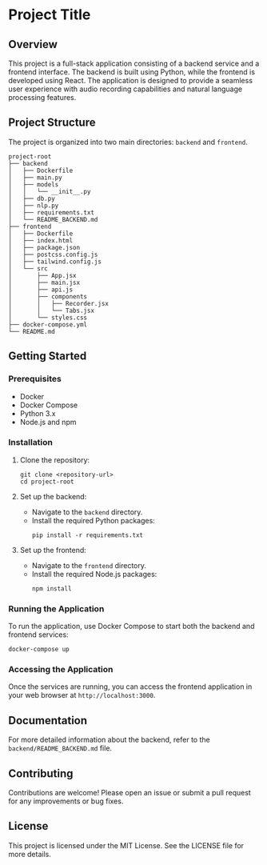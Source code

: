 # Project Title

## Overview
This project is a full-stack application consisting of a backend service and a frontend interface. The backend is built using Python, while the frontend is developed using React. The application is designed to provide a seamless user experience with audio recording capabilities and natural language processing features.

## Project Structure
The project is organized into two main directories: `backend` and `frontend`.

```
project-root
├── backend
│   ├── Dockerfile
│   ├── main.py
│   ├── models
│   │   └── __init__.py
│   ├── db.py
│   ├── nlp.py
│   ├── requirements.txt
│   └── README_BACKEND.md
├── frontend
│   ├── Dockerfile
│   ├── index.html
│   ├── package.json
│   ├── postcss.config.js
│   ├── tailwind.config.js
│   └── src
│       ├── App.jsx
│       ├── main.jsx
│       ├── api.js
│       ├── components
│       │   ├── Recorder.jsx
│       │   └── Tabs.jsx
│       └── styles.css
├── docker-compose.yml
└── README.md
```

## Getting Started

### Prerequisites
- Docker
- Docker Compose
- Python 3.x
- Node.js and npm

### Installation

1. Clone the repository:
   ```
   git clone <repository-url>
   cd project-root
   ```

2. Set up the backend:
   - Navigate to the `backend` directory.
   - Install the required Python packages:
     ```
     pip install -r requirements.txt
     ```

3. Set up the frontend:
   - Navigate to the `frontend` directory.
   - Install the required Node.js packages:
     ```
     npm install
     ```

### Running the Application

To run the application, use Docker Compose to start both the backend and frontend services:

```
docker-compose up
```

### Accessing the Application
Once the services are running, you can access the frontend application in your web browser at `http://localhost:3000`.

## Documentation
For more detailed information about the backend, refer to the `backend/README_BACKEND.md` file.

## Contributing
Contributions are welcome! Please open an issue or submit a pull request for any improvements or bug fixes.

## License
This project is licensed under the MIT License. See the LICENSE file for more details.
